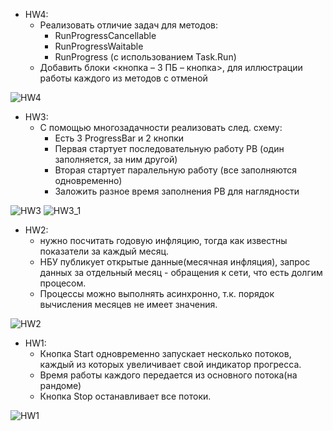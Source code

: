  - HW4:
    - Реализовать отличие задач для методов:
    	- RunProgressCancellable
        - RunProgressWaitable
        - RunProgress (с использованием Task.Run)
    - Добавить блоки <кнопка – 3 ПБ – кнопка>, для иллюстрации работы каждого из методов с отменой

![HW4](https://github.com/DaniilSob2004/SPNP_CW/assets/106149184/f21cd579-0dba-4290-88a3-34a463d67314)

 - HW3:
    - С помощью многозадачности реализовать след. схему:
        - Есть 3 ProgressBar и 2 кнопки
        - Первая стартует последовательную работу PB (один заполняется, за ним другой)
        - Вторая стартует паралельную работу (все заполняются одновременно)
        - Заложить разное время заполнения РB для наглядности

![HW3](https://github.com/DaniilSob2004/SPNP_CW/assets/106149184/3f822b4b-b7df-420b-bd6f-26c351367ec5)
![HW3_1](https://github.com/DaniilSob2004/SPNP_CW/assets/106149184/6c67e9c6-26c8-4438-91bd-f5d09424c709)

 - HW2:
    - нужно посчитать годовую инфляцию, тогда как известны показатели за каждый месяц.
    - НБУ публикует открытые данные(месячная инфляция), запрос данных за отдельный месяц - обращения к сети, что есть долгим процесом.
    - Процессы можно выполнять асинхронно, т.к. порядок вычисления месяцев не имеет значения.

![HW2](https://github.com/DaniilSob2004/SPNP_CW/assets/106149184/0c43ae18-ee4e-4a16-9e3c-4a132a4befb3)

 - HW1:
   - Кнопка Start одновременно запускает несколько потоков, каждый из которых увеличивает свой индикатор прогресса.
   - Время работы каждого передается из основного потока(на рандоме)
   - Кнопка Stop останавливает все потоки.

![HW1](https://github.com/DaniilSob2004/SPNP_CW/assets/106149184/4db53cf8-120d-431d-9107-478b54456c94)
